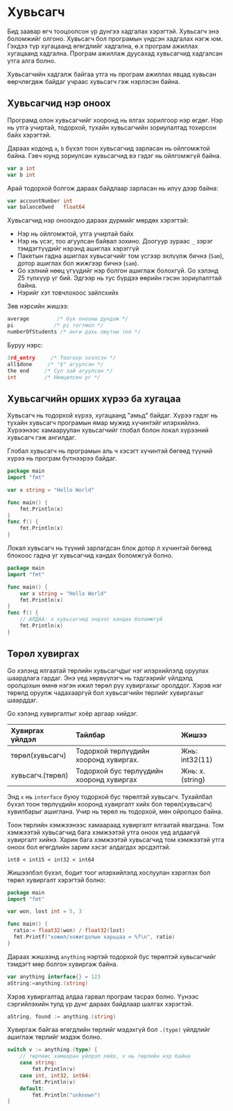 # Хувьсагч

Бид заавар өгч тооцоолсон үр дүнгээ хадгалах хэрэгтэй. Хувьсагч энэ боломжийг олгоно. Хувьсагч бол програмын үндсэн хадгалах нэгж юм. Гэхдээ түр хугацаанд өгөгдлийг хадгална, ө.х програм ажиллах хугацаанд хадгална. Програм ажиллаж дуусахад хувьсагчид хадгалсан утга алга болно.

Хувьсагчийн хадгалж байгаа утга нь програм ажиллах явцад хувьсан өөрчлөгдөж байдаг учраас хувьсагч гэж нэрлэсэн байна.

## Хувьсагчид нэр оноох

Програмд олон хувьсагчийг хооронд нь ялгах зорилгоор нэр өгдөг. Нэр нь утга учиртай, тодорхой, тухайн хувьсагчийн зориулалтад тохирсон байх хэрэгтэй.

Дараах кодонд `a`, `b`  бүхэл тоон хувьсагчид зарласан нь ойлгомжтой байна. Гэвч юунд зориулсан хувьсагчид вэ гэдэг нь ойлгомжгүй байна.

```go
var a int
var b int
```

Арай тодорхой болгож дараах байдлаар зарласан нь илүү дээр байна:

```go
var accountNumber int
var balanceOwed   float64
```

Хувьсагчид нэр оноохдоо дараах дүрмийг мөрдөх хэрэгтэй:

* Нэр нь ойлгомжтой, утга учиртай байх
* Нэр нь үсэг, тоо агуулсан байвал зохино. Доогуур зураас `_` зэрэг тэмдэгтүүдийг нэрэнд ашиглах хэрэггүй
* Пакетын гадна ашиглах хувьсагчийг том үсгээр эхлүүлж бичнэ \(`Sam`\), дотор ашиглах бол жижгээр бичнэ \(`sam`\).
* Go хэлний нөөц үгүүдийг нэр болгон ашиглаж болохгүй. Go хэлэнд 25  түлхүүр үг бий. Эдгээр нь тус бүрдээ өөрийн гэсэн зориулалттай байна.
* Нэрийг хэт товчлохоос зайлсхийх

Зөв нэрсийн жишээ:

```go
average         /* бүх онооны дундаж */
pi             /* pi тогтмол */
numberOfStudents /* анги дахь оюутны тоо */
```

Буруу нэрс:

```go
3rd_entry     /* Тоогоор эхэлсэн */
all$done     /* "$" агуулсан */
the end     /* Сул зай агуулсан */
int         /* Нөөцөлсөн үг */
```

## Хувьсагчийн орших хүрээ ба хугацаа

Хувьсагч нь тодорхой хүрээ, хугацаанд "амьд" байдаг. Хүрээ гэдэг нь тухайн хувьсагч програмын ямар мужид хүчинтэйг илэрхийлнэ. Хүрээнээс хамааруулан хувьсагчийг глобал болон локал хүрээний хувьсагч гэж ангилдаг.

Глобал хувьсагч нь програмын аль ч хэсэгт хүчинтэй бөгөөд түүний хүрээ нь програм бүтнээрээ байдаг.

```go
package main
import "fmt"

var x string = "Hello World"

func main() {
    fmt.Println(x)
}
func f() {
    fmt.Println(x)
}
```

Локал хувьсагч нь түүний зарлагдсан блок дотор л хүчинтэй бөгөөд блокоос гадна уг хувьсагчид хандах боломжгүй болно.

```go
package main
import "fmt"

func main() {
    var x string = "Hello World"
    fmt.Println(x)
}
func f() {
    // АЛДАА: x хувьсагчид эндээс хандах боломжгүй
    fmt.Println(x)
}
```

## Төрөл хувиргах

Go хэлэнд ялгаатай төрлийн хувьсагчдыг нэг илэрхийлэлд оруулах шаардлага гардаг. Энэ үед хөрвүүлэгч нь тэдгээрийг үйлдэлд оролцохын өмнө нэгэн ижил төрөл рүү хувиргахыг оролддог. Хэрэв нэг төрөлд оруулж чадахааргүй бол  хувьсагчийн төрлийг хувиргахыг шаарддаг.

Go хэлэнд хувиргалтыг хоёр аргаар хийдэг.

| Хувиргах үйлдэл | Тайлбар | Жишээ |
| :--- | :--- | :--- |
| төрөл\(хувьсагч\) | Тодорхой төрлүүдийн хооронд хувиргах. | Жнь: int32\(11\) |
| хувьсагч.\(төрөл\) | Тодорхой бус төрлүүдийн хооронд хувиргах | Жнь:  x.\(string\) |

Энд `x` нь `interface` буюу тодорхой бус төрөлтэй хувьсагч. Тухайлбал бүхэл тоон төрлүүдийн хооронд хувиргалт хийх бол төрөл\(хувьсагч\) хувилбарыг ашиглана. Учир нь төрөл нь тодорхой, мөн ойролцоо байна.

Тоон төрлийн хэмжээнээс хамаараад хувиргалт ялгаатай явагдана. Том хэмжээтэй хувьсагчид бага хэмжээтэй утга оноох үед алдаагүй хувиргалт хийнэ. Харин бага хэмжээтэй хувьсагчид том хэмжээтэй утга оноох бол өгөгдлийн зарим хэсэг алдагдах эрсдэлтэй.

`int8 < int15 < int32 < int64`

Жишээлбэл бүхэл, бодит тоог илэрхийлэлд хослуулан хэрэглэх бол төрөл хувиргалт хэрэгтэй болно:

```go
package main
import "fmt"

var won, lost int = 5, 3

func main() {
  ratio:= float32(won) / float32(lost)
  fmt.Printf("хожил/хожигдолын харьцаа = %f\n", ratio)
}
```

Дараах жишээнд `anything` нэртэй тодорхой бус төрөлтэй хувьсагчийг тэмдэгт мөр болгон хувиргаж байна.

```go
var anything interface{} = 123
aString:=anything.(string)
```

Хэрэв хувиргалтад алдаа гарвал програм тасрах болно. Үүнээс сэргийлэхийн тулд үр дүнг дараах байдлаар шалгах хэрэгтэй.

```go
aString, found := anything.(string)
```

Хувиргаж байгаа өгөгдлийн төрлийг мэдэхгүй бол `.(type)` үйлдлийг ашиглаж төрлийг мэдэж болно.

```go
switch v := anything.(type) {
    // төрлөөс хамааран үйлдэл хийх, v нь төрлийн нэр байна
    case string:
        fmt.Println(v)
    case int, int32, int64:
        fmt.Println(v)
    default:
        fmt.Println("unknown")
}
```



